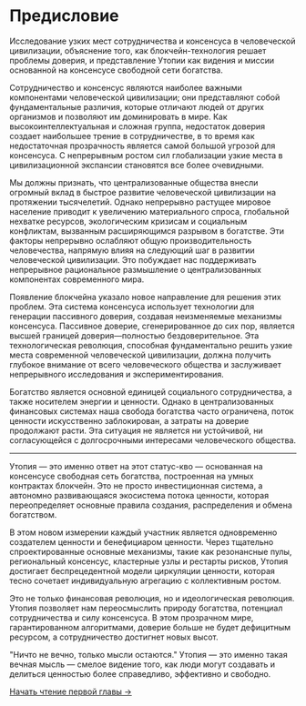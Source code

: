 # Предисловие

Исследование узких мест сотрудничества и консенсуса в человеческой цивилизации, объяснение того, как блокчейн-технология решает проблемы доверия, и представление Утопии как видения и миссии основанной на консенсусе свободной сети богатства.

Сотрудничество и консенсус являются наиболее важными компонентами человеческой цивилизации; они представляют собой фундаментальные различия, которые отличают людей от других организмов и позволяют им доминировать в мире. Как высокоинтеллектуальная и сложная группа, недостаток доверия создает наибольшее трение в сотрудничестве, в то время как недостаточная прозрачность является самой большой угрозой для консенсуса. С непрерывным ростом сил глобализации узкие места в цивилизационной экспансии становятся все более очевидными.

Мы должны признать, что централизованные общества внесли огромный вклад в быстрое развитие человеческой цивилизации на протяжении тысячелетий. Однако непрерывно растущее мировое население приводит к увеличению материального спроса, глобальной нехватке ресурсов, экологическим кризисам и социальным конфликтам, вызванным расширяющимся разрывом в богатстве. Эти факторы непрерывно ослабляют общую производительность человечества, напрямую влияя на следующий шаг в развитии человеческой цивилизации. Это побуждает нас поддерживать непрерывное рациональное размышление о централизованных компонентах современного мира.

Появление блокчейна указало новое направление для решения этих проблем. Эта система консенсуса использует технологии для генерации пассивного доверия, создавая неизменяемые механизмы консенсуса. Пассивное доверие, сгенерированное до сих пор, является высшей границей доверия—полностью бездоверительное. Эта технологическая революция, способная фундаментально решить узкие места современной человеческой цивилизации, должна получить глубокое внимание от всего человеческого общества и заслуживает непрерывного исследования и экспериментирования.

Богатство является основной единицей социального сотрудничества, а также носителем энергии и ценности. Однако в централизованных финансовых системах наша свобода богатства часто ограничена, поток ценности искусственно заблокирован, а затраты на доверие продолжают расти. Эта ситуация не является ни устойчивой, ни согласующейся с долгосрочными интересами человеческого общества.

---

Утопия — это именно ответ на этот статус-кво — основанная на консенсусе свободная сеть богатства, построенная на умных контрактах блокчейн. Это не просто инвестиционная система, а автономно развивающаяся экосистема потока ценности, которая переопределяет основные правила создания, распределения и обмена богатством.

В этом новом измерении каждый участник является одновременно создателем ценности и бенефициаром ценности. Через тщательно спроектированные основные механизмы, такие как резонансные пулы, региональный консенсус, кластерные узлы и рестарты рисков, Утопия достигает беспрецедентной модели циркуляции ценности, которая тесно сочетает индивидуальную агрегацию с коллективным ростом.

Это не только финансовая революция, но и идеологическая революция. Утопия позволяет нам переосмыслить природу богатства, потенциал сотрудничества и силу консенсуса. В этом прозрачном мире, гарантированном алгоритмами, доверие больше не будет дефицитным ресурсом, а сотрудничество достигнет новых высот.

"Ничто не вечно, только мысли остаются." Утопия — это именно такая вечная мысль — смелое видение того, как люди могут создавать и делиться ценностью более справедливо, эффективно и свободно.

[Начать чтение первой главы →](/ru/whitepaper/chapter1/)